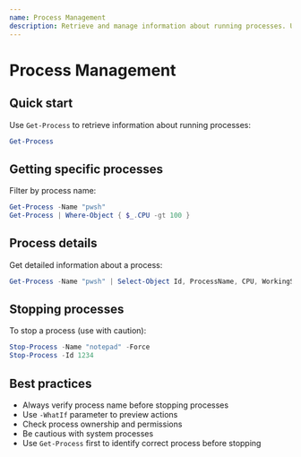 ```yaml
---
name: Process Management
description: Retrieve and manage information about running processes. Use when working with system processes or monitoring applications.
---
```


# Process Management

## Quick start 

Use `Get-Process` to retrieve information about running processes:

```powershell
Get-Process
```

## Getting specific processes

Filter by process name:

```powershell
Get-Process -Name "pwsh"
Get-Process | Where-Object { $_.CPU -gt 100 }
```

## Process details

Get detailed information about a process:

```powershell
Get-Process -Name "pwsh" | Select-Object Id, ProcessName, CPU, WorkingSet, StartTime
```

## Stopping processes

To stop a process (use with caution):

```powershell
Stop-Process -Name "notepad" -Force
Stop-Process -Id 1234
```

## Best practices

- Always verify process name before stopping processes
- Use `-WhatIf` parameter to preview actions
- Check process ownership and permissions
- Be cautious with system processes
- Use `Get-Process` first to identify correct process before stopping
